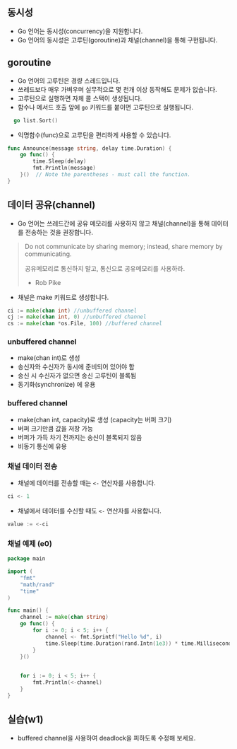 ## 동시성
* Go 언어는 동시성(concurrency)을 지원합니다.
* Go 언어의 동시성은 고루틴(goroutine)과 채널(channel)을 통해 구현됩니다.

## goroutine
* Go 언어의 고루틴은 경량 스레드입니다.
* 쓰레드보다 매우 가벼우며 실무적으로 몇 천개 이상 동작해도 문제가 없습니다.
* 고루틴으로 실행하면 자체 콜 스택이 생성됩니다.
* 함수나 메서드 호출 앞에 `go` 키워드를 붙이면 고루틴으로 실행됩니다.
```go
  go list.Sort()
```

* 익명함수(func)으로 고루틴을 편리하게 사용할 수 있습니다. 
```go
func Announce(message string, delay time.Duration) {
    go func() {
        time.Sleep(delay)
        fmt.Println(message)
    }()  // Note the parentheses - must call the function.
}
```

## 데이터 공유(channel)
* Go 언어는 쓰레드간에 공유 메모리를 사용하지 않고 채널(channel)을 통해 데이터를 전송하는 것을 권장합니다.

> Do not communicate by sharing memory; instead, share memory by communicating.
> 
> 공유메모리로 통신하지 말고, 통신으로 공유메모리를 사용하라.
>
> - Rob Pike
>
* 채널은 make 키워드로 생성합니다.
```go
ci := make(chan int) //unbuffered channel
cj := make(chan int, 0) //unbuffered channel
cs := make(chan *os.File, 100) //buffered channel
```
### unbuffered channel
* make(chan int)로 생성
* 송신자와 수신자가 동시에 준비되어 있어야 함
* 송신 시 수신자가 없으면 송신 고루틴이 블록됨
* 동기화(synchronize) 에 유용

### buffered channel
* make(chan int, capacity)로 생성 (capacity는 버퍼 크기)
* 버퍼 크기만큼 값을 저장 가능
* 버퍼가 가득 차기 전까지는 송신이 블록되지 않음
* 비동기 통신에 유용

### 채널 데이터 전송
* 채널에 데이터를 전송할 때는 `<-` 연산자를 사용합니다.
```go
ci <- 1
```
* 채널에서 데이터를 수신할 때도 `<-` 연산자를 사용합니다.
```go
value := <-ci
```

### 채널 예제 (e0)
```go
package main

import (
    "fmt"
    "math/rand"
    "time"
)

func main() {
    channel := make(chan string)
    go func() {
        for i := 0; i < 5; i++ {
            channel <- fmt.Sprintf("Hello %d", i)
            time.Sleep(time.Duration(rand.Intn(1e3)) * time.Millisecond)
        }
    }()

    
    for i := 0; i < 5; i++ {
        fmt.Println(<-channel)
    }
}
```

## 실습(w1)
* buffered channel을 사용하여 deadlock을 피하도록 수정해 보세요.

